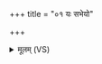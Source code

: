 +++
title = "०१ यः सभेयो"

+++
<details><summary>मूलम् (VS)</summary>

यः स॒भेयो॑ विद॒थ्य᳡: सु॒त्वा य॒ज्वाथ॒ पूरु॑षः। सूर्यं॒ चामू॑ रि॒शादस॒स्तद्दे॒वाः प्राग॑कल्पयन् ॥
</details>